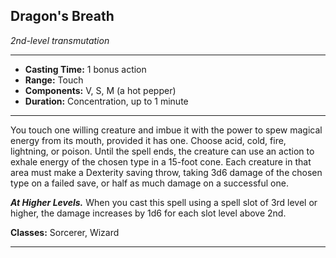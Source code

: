﻿## Dragon's Breath
*2nd-level transmutation*
___
- **Casting Time:** 1 bonus action
- **Range:** Touch
- **Components:** V, S, M (a hot pepper)
- **Duration:** Concentration, up to 1 minute

---
You touch one willing creature and imbue it with the power to spew magical energy from its mouth, provided it has one. Choose acid, cold, fire, lightning, or poison. Until the spell ends, the creature can use an action to exhale energy of the chosen type in a 15-foot cone. Each creature in that area must make a Dexterity saving throw, taking 3d6 damage of the chosen type on a failed save, or half as much damage on a successful one.

***At Higher Levels.*** When you cast this spell using a spell slot of 3rd level or higher, the damage increases by 1d6 for each slot level above 2nd.

**Classes:** Sorcerer, Wizard


---
